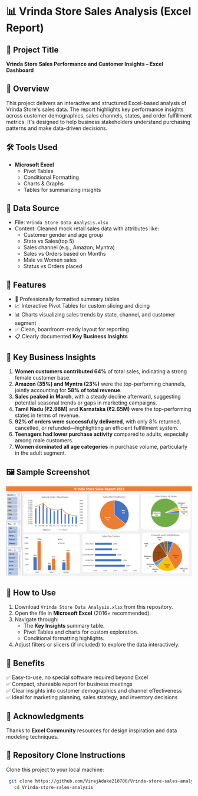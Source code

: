 # 📊 Vrinda Store Sales Analysis (Excel Report)

## 📌 Project Title

**Vrinda Store Sales Performance and Customer Insights – Excel Dashboard**


## 📝 Overview

This project delivers an interactive and structured Excel-based analysis of Vrinda Store's sales data. The report highlights key performance insights across customer demographics, sales channels, states, and order fulfillment metrics. It's designed to help business stakeholders understand purchasing patterns and make data-driven decisions.


## 🛠️ Tools Used

- **Microsoft Excel**
  - Pivot Tables
  - Conditional Formatting
  - Charts & Graphs
  - Tables for summarizing insights


## 📂 Data Source

- File: `Vrinda Store Data Analysis.xlsx`
- Content: Cleaned mock retail sales data with attributes like:
  - Customer gender and age group
  - State vs Sales(top 5)
  - Sales channel (e.g., Amazon, Myntra)
  - Sales vs Orders based on Months
  - Male vs Women sales
  - Status vs Orders placed

## 🌟 Features

- 📌 Professionally formatted summary tables
- 📈 Interactive Pivot Tables for custom slicing and dicing
- 📊 Charts visualizing sales trends by state, channel, and customer segment
- ✅ Clean, boardroom-ready layout for reporting
- 📋 Clearly documented **Key Business Insights**


## 🔎 Key Business Insights

1. **Women customers contributed 64%** of total sales, indicating a strong female customer base.
2. **Amazon (35%) and Myntra (23%)** were the top-performing channels, jointly accounting for **58% of total revenue**.
3. **Sales peaked in March**, with a steady decline afterward, suggesting potential seasonal trends or gaps in marketing campaigns.
4. **Tamil Nadu (₹2.98M)** and **Karnataka (₹2.65M)** were the top-performing states in terms of revenue.
5. **92% of orders were successfully delivered**, with only 8% returned, cancelled, or refunded—highlighting an efficient fulfillment system.
6. **Teenagers had lower purchase activity** compared to adults, especially among male customers.
7. **Women dominated all age categories** in purchase volume, particularly in the adult segment.


## 🖼️ Sample Screenshot

![Vrinda Store Sales Dashboard 2023](https://raw.githubusercontent.com/VirajAdake210706/Vrinda-store-sales-analysis/main/Snapshot%20of%20Vrinda%20Store%20Sales%20Report%202023.png)


## 🚀 How to Use

1. Download `Vrinda Store Data Analysis.xlsx` from this repository.
2. Open the file in **Microsoft Excel** (2016+ recommended).
3. Navigate through:
   - The **Key Insights** summary table.
   - Pivot Tables and charts for custom exploration.
   - Conditional formatting highlights.
4. Adjust filters or slicers (if included) to explore the data interactively.


## 📌 Benefits

✅ Easy-to-use, no special software required beyond Excel  
✅ Compact, shareable report for business meetings  
✅ Clear insights into customer demographics and channel effectiveness  
✅ Ideal for marketing planning, sales strategy, and inventory decisions


## 🙌 Acknowledgments

Thanks to **Excel Community** resources for design inspiration and data modeling techniques.


## 🔗 Repository Clone Instructions

Clone this project to your local machine:

```bash
 git clone https://github.com/VirajAdake210706/Vrinda-store-sales-analysis.git
   cd Vrinda-store-sales-analysis
```
